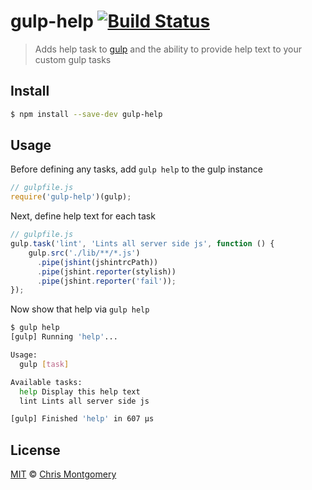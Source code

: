 # gulp-help [![Build Status](https://travis-ci.org/chmontgomery/gulp-help.svg?branch=master)](https://travis-ci.org/chmontgomery/gulp-help)
> Adds help task to [gulp](https://github.com/gulpjs/gulp) and the ability to provide help text to your custom gulp tasks

## Install

```bash
$ npm install --save-dev gulp-help
```

## Usage

Before defining any tasks, add `gulp help` to the gulp instance

```js
// gulpfile.js
require('gulp-help')(gulp);
```

Next, define help text for each task

```js
// gulpfile.js
gulp.task('lint', 'Lints all server side js', function () {
    gulp.src('./lib/**/*.js')
      .pipe(jshint(jshintrcPath))
      .pipe(jshint.reporter(stylish))
      .pipe(jshint.reporter('fail'));
});
```

Now show that help via `gulp help`

```bash
$ gulp help
[gulp] Running 'help'...

Usage:
  gulp [task]

Available tasks:
  help Display this help text
  lint Lints all server side js

[gulp] Finished 'help' in 607 μs
```

## License

[MIT](http://opensource.org/licenses/MIT) © [Chris Montgomery](http://www.chrismontgomery.info/)
